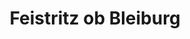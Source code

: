 ---
title: Feistritz ob Bleiburg
url: /feistritz-ob-bleiburg/
latitude: 46.578
longitude: 14.743
---